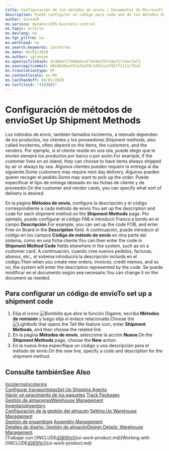 ```yaml
---
title: Configuración de los métodos de envío | Documentos de Microsoft
description: Puede configurar un código para cada uno de los métodos de envío ofrecidos, por ejemplo, e introducir información sobre ellos.
author: SorenGP
ms.service: dynamics365-business-central
ms.topic: article
ms.devlang: na
ms.tgt_pltfrm: na
ms.workload: na
ms.search.keywords: incoterms
ms.date: 04/01/2020
ms.author: sgroespe
ms.openlocfilehash: dc4864f27490a9cef7d3401f67c8ef177a5c7ef3
ms.sourcegitcommit: 88e4b30eaf6fa32af0c1452ce2f85ff1111c75e2
ms.translationtype: HT
ms.contentlocale: es-MX
ms.lasthandoff: 04/01/2020
ms.locfileid: "3193903"
---
```

# <a name="set-up-shipment-methods"></a><span data-ttu-id="c08c6-103">Configuración de métodos de envío</span><span class="sxs-lookup"><span data-stu-id="c08c6-103">Set Up Shipment Methods</span></span>
<span data-ttu-id="c08c6-104">Los métodos de envío, también llamados incoterms, a menudo dependen de los productos, los clientes y los proveedores.</span><span class="sxs-lookup"><span data-stu-id="c08c6-104">Shipment methods, also called incoterms, often depend on the items, the customers, and the vendors.</span></span> <span data-ttu-id="c08c6-105">Por ejemplo, si el cliente reside en una isla, puede elegir que le envíen siempre los productos por barco o por avión.</span><span class="sxs-lookup"><span data-stu-id="c08c6-105">For example, if the customer lives on an island, they can choose to have items always shipped by air or always by sea.</span></span> <span data-ttu-id="c08c6-106">Algunos clientes pueden requerir la entrega al día siguiente.</span><span class="sxs-lookup"><span data-stu-id="c08c6-106">Some customers may require next day delivery.</span></span> <span data-ttu-id="c08c6-107">Algunos pueden querer recoger el pedido.</span><span class="sxs-lookup"><span data-stu-id="c08c6-107">Some may want to pick up the order.</span></span> <span data-ttu-id="c08c6-108">Puede especificar el tipo de entrega deseado en las fichas de cliente y de proveedor.</span><span class="sxs-lookup"><span data-stu-id="c08c6-108">On the customer and vendor cards, you can specify what sort of delivery is desired.</span></span>

<span data-ttu-id="c08c6-109">En la página **Métodos de envío**, configure la descripción y el código correspondiente a cada método de envío.</span><span class="sxs-lookup"><span data-stu-id="c08c6-109">You set up the description and code for each shipment method on the **Shipment Methods** page.</span></span> <span data-ttu-id="c08c6-110">Por ejemplo, puede configurar el código FAB e introducir Franco a bordo en el campo **Descripción**.</span><span class="sxs-lookup"><span data-stu-id="c08c6-110">For example, you can set up the code FOB, and enter Free on Board in the **Description** field.</span></span> <span data-ttu-id="c08c6-111">A continuación, puede introducir el código en los campos **Código de método de envío** en otra parte del sistema, como en una ficha cliente.</span><span class="sxs-lookup"><span data-stu-id="c08c6-111">You can then enter the code in **Shipment Method Code** fields elsewhere in the system, such as on a customer card.</span></span> <span data-ttu-id="c08c6-112">A continuación, cuando cree nuevos pedidos, facturas, abonos, etc., el sistema introducirá la descripción incluida en el código.</span><span class="sxs-lookup"><span data-stu-id="c08c6-112">Then when you create new orders, invoices, credit memos, and so on, the system will enter the description represented by the code.</span></span> <span data-ttu-id="c08c6-113">Se puede modificar en el documento según sea necesario.</span><span class="sxs-lookup"><span data-stu-id="c08c6-113">You can change it on the document as needed.</span></span>

## <a name="to-set-up-a-shipment-code"></a><span data-ttu-id="c08c6-114">Para configurar un código de envío</span><span class="sxs-lookup"><span data-stu-id="c08c6-114">To set up a shipment code</span></span>
1. <span data-ttu-id="c08c6-115">Elija el icono ![Bombilla que abre la función Dígame](media/ui-search/search_small.png "Dígame qué desea hacer"), escriba **Métodos de remisión** y luego elija el enlace relacionado.</span><span class="sxs-lookup"><span data-stu-id="c08c6-115">Choose the ![Lightbulb that opens the Tell Me feature](media/ui-search/search_small.png "Tell me what you want to do") icon, enter **Shipment Methods**, and then choose the related link.</span></span>
2. <span data-ttu-id="c08c6-116">En la página **Métodos de envío**, seleccione la acción **Nuevo**.</span><span class="sxs-lookup"><span data-stu-id="c08c6-116">On the **Shipment Methods** page, choose the **New** action.</span></span>
3. <span data-ttu-id="c08c6-117">En la nueva línea especifique un código y una descripción para el método de envío.</span><span class="sxs-lookup"><span data-stu-id="c08c6-117">On the new line, specify a code and description for the shipment method.</span></span>

## <a name="see-also"></a><span data-ttu-id="c08c6-118">Consulte también</span><span class="sxs-lookup"><span data-stu-id="c08c6-118">See Also</span></span>
[<span data-ttu-id="c08c6-119">Incoterms</span><span class="sxs-lookup"><span data-stu-id="c08c6-119">Incoterms</span></span>](https://iccwbo.org/resources-for-business/incoterms-rules)  
[<span data-ttu-id="c08c6-120">Configurar transportistas</span><span class="sxs-lookup"><span data-stu-id="c08c6-120">Set Up Shipping Agents</span></span>](sales-how-to-set-up-shipping-agents.md)  
<span data-ttu-id="c08c6-121">[Hacer un seguimiento de los paquetes](sales-how-track-packages.md)  </span><span class="sxs-lookup"><span data-stu-id="c08c6-121">[Track Packages](sales-how-track-packages.md)  </span></span>  
[<span data-ttu-id="c08c6-122">Gestión de almacenes</span><span class="sxs-lookup"><span data-stu-id="c08c6-122">Warehouse Management</span></span>](warehouse-manage-warehouse.md)  
[<span data-ttu-id="c08c6-123">Inventario</span><span class="sxs-lookup"><span data-stu-id="c08c6-123">Inventory</span></span>](inventory-manage-inventory.md)  
<span data-ttu-id="c08c6-124">[Configuración de la gestión del almacén](warehouse-setup-warehouse.md)   </span><span class="sxs-lookup"><span data-stu-id="c08c6-124">[Setting Up Warehouse Management](warehouse-setup-warehouse.md)   </span></span>  
<span data-ttu-id="c08c6-125">[Gestión de ensamblaje](assembly-assemble-items.md)  </span><span class="sxs-lookup"><span data-stu-id="c08c6-125">[Assembly Management](assembly-assemble-items.md)  </span></span>  
[<span data-ttu-id="c08c6-126">Detalles de diseño: Gestión de almacén</span><span class="sxs-lookup"><span data-stu-id="c08c6-126">Design Details: Warehouse Management</span></span>](design-details-warehouse-management.md)  
<span data-ttu-id="c08c6-127">[Trabajar con [!INCLUDE[d365fin](includes/d365fin_md.md)]](ui-work-product.md)</span><span class="sxs-lookup"><span data-stu-id="c08c6-127">[Working with [!INCLUDE[d365fin](includes/d365fin_md.md)]](ui-work-product.md)</span></span>  
